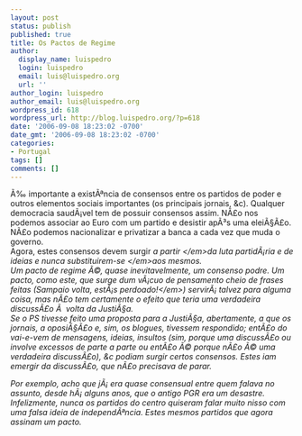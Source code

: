```yaml
---
layout: post
status: publish
published: true
title: Os Pactos de Regime
author:
  display_name: luispedro
  login: luispedro
  email: luis@luispedro.org
  url: ''
author_login: luispedro
author_email: luis@luispedro.org
wordpress_id: 618
wordpress_url: http://blog.luispedro.org/?p=618
date: '2006-09-08 18:23:02 -0700'
date_gmt: '2006-09-08 18:23:02 -0700'
categories:
- Portugal
tags: []
comments: []
---
```

<p>&Atilde;&permil; importante a exist&Atilde;&ordf;ncia de consensos entre os partidos de poder e outros elementos sociais importantes (os principais jornais, &c). Qualquer democracia saud&Atilde;&iexcl;vel tem de possuir consensos assim. N&Atilde;&pound;o nos podemos associar ao Euro com um partido e desistir ap&Atilde;&sup3;s uma elei&Atilde;&sect;&Atilde;&pound;o. N&Atilde;&pound;o podemos nacionalizar e privatizar a banca a cada vez que muda o governo.<br />
Agora, estes consensos devem surgir <em>a partir <&#47;em>da luta partid&Atilde;&iexcl;ria e de ideias e nunca <em>substituirem-se <&#47;em>aos mesmos.<br />
Um pacto de regime &Atilde;&copy;, quase inevitavelmente, um consenso podre. Um pacto, como este, que surge dum v&Atilde;&iexcl;cuo de pensamento cheio de frases feitas (<em>Sampaio volta, est&Atilde;&iexcl;s perdoado!<&#47;em>) servir&Atilde;&iexcl; talvez para alguma coisa, mas n&Atilde;&pound;o tem certamente o efeito que teria uma verdadeira discuss&Atilde;&pound;o &Atilde;&nbsp; volta da Justi&Atilde;&sect;a.<br />
Se o PS tivesse feito uma proposta para a Justi&Atilde;&sect;a, abertamente, a que os jornais, a oposi&Atilde;&sect;&Atilde;&pound;o e, sim, os blogues, tivessem respondido; ent&Atilde;&pound;o do vai-e-vem de mensagens, ideias, insultos (sim, porque uma discuss&Atilde;&pound;o ou involve excessos de parte a parte ou ent&Atilde;&pound;o &Atilde;&copy; porque n&Atilde;&pound;o &Atilde;&copy; uma verdadeira discuss&Atilde;&pound;o), &c podiam surgir certos consensos. Estes iam emergir da discuss&Atilde;&pound;o, que n&Atilde;&pound;o precisava de parar.</p>
<p>Por exemplo, acho que j&Atilde;&iexcl; era quase consensual entre quem falava no assunto, desde h&Atilde;&iexcl; alguns anos, que o antigo PGR era um desastre. Infelizmente, nunca os partidos do centro quiseram falar muito nisso com uma falsa ideia de independ&Atilde;&ordf;ncia. Estes mesmos partidos que agora assinam um pacto.</p>
